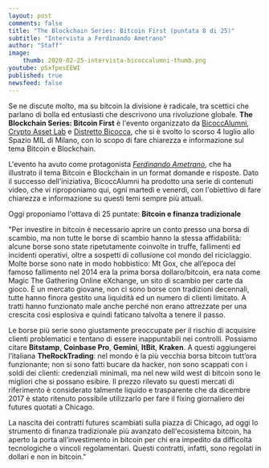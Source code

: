 ```yaml
---
layout: post
comments: false
title: "The Blockchain Series: Bitcoin First (puntata 8 di 25)"
subtitle: "Intervista a Ferdinando Ametrano"
author: "Staff"
image:
    thumb: 2020-02-25-intervista-bicoccalumni-thumb.png
youtube: pSxfpesEEWI
published: true
newsfeed: false
---
```


Se ne discute molto, ma su bitcoin la divisione è radicale, tra scettici che parlano di bolla ed entusiasti che descrivono una rivoluzione globale. **The Blockchain Series: Bitcoin First** è l'evento organizzato da [BicoccAlumni](https://www.bicoccalumni.it/), [Crypto Asset Lab](https://cryptoassetlab.diseade.unimib.it/) e [Distretto Bicocca](https://www.distrettobicocca.it/), che si è svolto lo scorso 4 luglio allo Spazio MIL di Milano, con lo scopo di fare chiarezza e informazione sul tema Bitcoin e Blockchain.

L'evento ha avuto come protagonista [*Ferdinando Ametrano*](https://www.ametrano.net), che ha illustrato il tema Bitcoin e Blockchain in un format domande e risposte. Dato il successo dell'iniziativa, BicoccAlumni ha prodotto una serie di contenuti video, che vi riproponiamo qui, ogni martedì e venerdì, con l'obiettivo di fare chiarezza e informazione su questi temi sempre più attuali.

Oggi proponiamo l'ottava di 25 puntate: **Bitcoin e finanza tradizionale**

"Per investire in bitcoin è necessario aprire un conto presso una borsa di scambio, ma  non tutte le borse di scambio hanno la stessa affidabilità: alcune borse sono state ripetutamente coinvolte in truffe, fallimenti ed incidenti operativi, oltre a sospetti di collusione col mondo del riciclaggio. 
Molte borse sono nate in modo hobbistico: Mt Gox, che all’epoca del famoso fallimento nel 2014 era la prima borsa dollaro/bitcoin, era nata come Magic The Gathering Online eXchange, un sito di scambio per carte da gioco. È un mercato giovane, non ci sono borse con tradizioni decennali, tutte hanno finora gestito una liquidità ed un numero di clienti limitato. A tratti hanno funzionato male anche perché non erano attrezzate per una crescita così esplosiva e quindi faticano talvolta a tenere il passo.

Le borse più serie sono giustamente preoccupate per il rischio di acquisire clienti problematici e tentano di essere inappuntabili nei controlli. Possiamo citare **Bitstamp**, **Coinbase Pro**, **Gemini**, **ItBit**, **Kraken**. A questi aggiungerei l’italiana **TheRockTrading**: nel mondo è la più vecchia borsa bitcoin tutt’ora funzionante; non si sono fatti bucare da hacker, non sono scappati con i soldi dei clienti: credenziali minimali, ma nel new wild west di bitcoin sono le migliori che si possano esibire. Il prezzo rilevato su questi mercati di riferimento è considerato talmente liquido e trasparente che da dicembre 2017 è stato ritenuto possibile utilizzarlo per fare il fixing giornaliero dei futures quotati a Chicago.

La nascita  dei contratti futures scambiati sulla piazza di Chicago, ad oggi lo strumento di finanza tradizionale più avanzato dell'ecosistema bitcoin, ha aperto la porta all’investimento in bitcoin per chi era impedito da difficoltà tecnologiche o vincoli regolamentari. Questi contratti, infatti, sono regolati in dollari e non in bitcoin."
